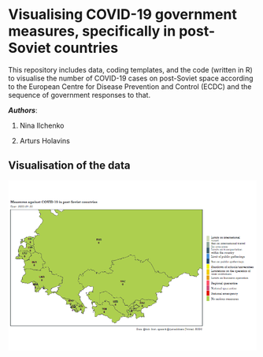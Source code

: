 # Visualising COVID-19 government measures, specifically in post-Soviet countries

This repository includes data, coding templates, and the code (written in R) to visualise the number of COVID-19 cases on post-Soviet space according to the European Centre for Disease Prevention and Control (ECDC) and the sequence of government responses to that.

***Authors***:
1. Nina Ilchenko

2. Arturs Holavins

## Visualisation of the data
![](plot/map_covid19.gif)<!-- -->
